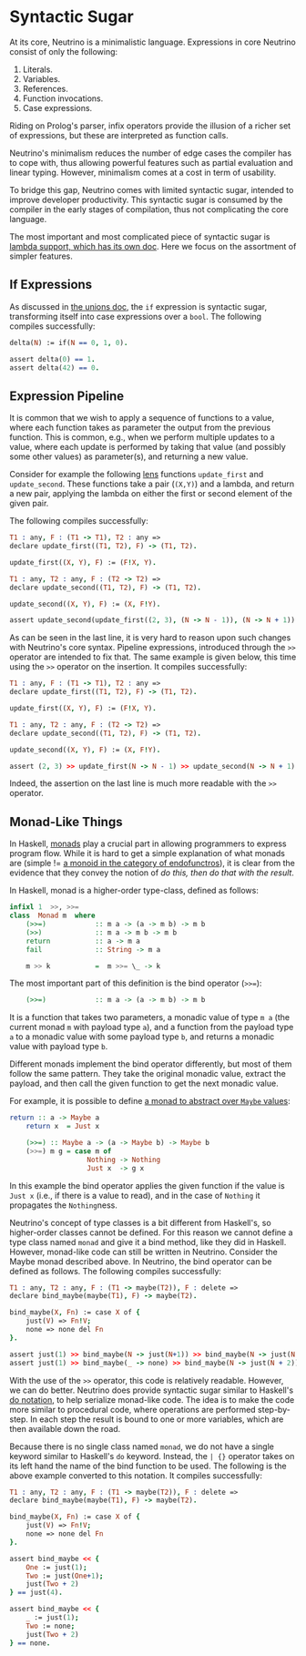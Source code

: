 # Syntactic Sugar

At its core, Neutrino is a minimalistic language. Expressions in core Neutrino consist of only the following:

1. Literals.
2. Variables.
3. References.
4. Function invocations.
5. Case expressions.

Riding on Prolog's parser, infix operators provide the illusion of a richer set of expressions, but these are interpreted as function calls.

Neutrino's minimalism reduces the number of edge cases the compiler has to cope with, thus allowing powerful features such as partial evaluation and linear typing. However, minimalism comes at a cost in term of usability.

To bridge this gap, Neutrino comes with limited syntactic sugar, intended to improve developer productivity. This syntactic sugar is consumed by the compiler in the early stages of compilation, thus not complicating the core language.

The most important and most complicated piece of syntactic sugar is [lambda support, which has its own doc](lambdas.md). Here we focus on the assortment of simpler features.

## If Expressions

As discussed in [the unions doc](unions.md#built-in-union-types), the `if` expression is syntactic sugar, transforming itself into case expressions over a `bool`. The following compiles successfully:

```prolog
delta(N) := if(N == 0, 1, 0).

assert delta(0) == 1.
assert delta(42) == 0.
```

## Expression Pipeline

It is common that we wish to apply a sequence of functions to a value, where each function takes as parameter the output from the previous function. This is common, e.g., when we perform multiple updates to a value, where each update is performed by taking that value (and possibly some other values) as parameter(s), and returning a new value.

Consider for example the following [lens](https://medium.com/@dtipson/functional-lenses-d1aba9e52254) functions `update_first` and `update_second`. These functions take a pair (`(X,Y)`) and a lambda, and return a new pair, applying the lambda on either the first or second element of the given pair.

The following compiles successfully:

```prolog
T1 : any, F : (T1 -> T1), T2 : any =>
declare update_first((T1, T2), F) -> (T1, T2).

update_first((X, Y), F) := (F!X, Y).

T1 : any, T2 : any, F : (T2 -> T2) =>
declare update_second((T1, T2), F) -> (T1, T2).

update_second((X, Y), F) := (X, F!Y).

assert update_second(update_first((2, 3), (N -> N - 1)), (N -> N + 1)) == (1, 4).
```

As can be seen in the last line, it is very hard to reason upon such changes with Neutrino's core syntax. Pipeline expressions, introduced through the `>>` operator are intended to fix that. The same example is given below, this time using the `>>` operator on the insertion. It compiles successfully:

```prolog
T1 : any, F : (T1 -> T1), T2 : any =>
declare update_first((T1, T2), F) -> (T1, T2).

update_first((X, Y), F) := (F!X, Y).

T1 : any, T2 : any, F : (T2 -> T2) =>
declare update_second((T1, T2), F) -> (T1, T2).

update_second((X, Y), F) := (X, F!Y).

assert (2, 3) >> update_first(N -> N - 1) >> update_second(N -> N + 1) == (1, 4).
```

Indeed, the assertion on the last line is much more readable with the `>>` operator.

## Monad-Like Things

In Haskell, [monads](https://www.haskell.org/tutorial/monads.html) play a crucial part in allowing programmers to express program flow. While it is hard to get a simple explanation of what monads are (simple != [a monoid in the category of endofunctros](http://james-iry.blogspot.com/2009/05/brief-incomplete-and-mostly-wrong.html)), it is clear from the evidence that they convey the notion of _do this, then do that with the result_.

In Haskell, monad is a higher-order type-class, defined as follows:

```haskell
infixl 1  >>, >>=
class  Monad m  where
    (>>=)            :: m a -> (a -> m b) -> m b
    (>>)             :: m a -> m b -> m b
    return           :: a -> m a
    fail             :: String -> m a

    m >> k           =  m >>= \_ -> k
```

The most important part of this definition is the bind operator (`>>=`):

```haskell
    (>>=)            :: m a -> (a -> m b) -> m b
```

It is a function that takes two parameters, a monadic value of type `m a` (the current monad `m` with payload type `a`), and a function from the payload type `a` to a monadic value with some payload type `b`, and returns a monadic value with payload type `b`.

Different monads implement the bind operator differently, but most of them follow the same pattern. They take the original monadic value, extract the payload, and then call the given function to get the next monadic value.

For example, it is possible to define [a monad to abstract over `Maybe` values](https://en.wikibooks.org/wiki/Haskell/Understanding_monads/Maybe):

```haskell
return :: a -> Maybe a
    return x  = Just x

    (>>=) :: Maybe a -> (a -> Maybe b) -> Maybe b
    (>>=) m g = case m of
                   Nothing -> Nothing
                   Just x  -> g x
```

In this example the bind operator applies the given function if the value is `Just x` (i.e., if there is a value to read), and in the case of `Nothing` it propagates the `Nothing`ness.

Neutrino's concept of type classes is a bit different from Haskell's, so higher-order classes cannot be defined. For this reason we cannot define a type class named `monad` and give it a bind method, like they did in Haskell. However, monad-like code can still be written in Neutrino. Consider the Maybe monad described above. In Neutrino, the bind operator can be defined as follows. The following compiles successfully:

```prolog
T1 : any, T2 : any, F : (T1 -> maybe(T2)), F : delete =>
declare bind_maybe(maybe(T1), F) -> maybe(T2).

bind_maybe(X, Fn) := case X of {
    just(V) => Fn!V;
    none => none del Fn
}.

assert just(1) >> bind_maybe(N -> just(N+1)) >> bind_maybe(N -> just(N + 2)) == just(4).
assert just(1) >> bind_maybe(_ -> none) >> bind_maybe(N -> just(N + 2)) == none.
```

With the use of the `>>` operator, this code is relatively readable. However, we can do better. Neutrino does provide syntactic sugar similar to Haskell's [do notation](https://en.wikibooks.org/wiki/Haskell/do_notation), to help serialize monad-like code. The idea is to make the code more similar to procedural code, where operations are performed step-by-step. In each step the result is bound to one or more variables, which are then available down the road.

Because there is no single class named `monad`, we do not have a single keyword similar to Haskell's `do` keyword. Instead, the `| {}` operator takes on its left hand the name of the bind function to be used. The following is the above example converted to this notation. It compiles successfully:

```prolog
T1 : any, T2 : any, F : (T1 -> maybe(T2)), F : delete =>
declare bind_maybe(maybe(T1), F) -> maybe(T2).

bind_maybe(X, Fn) := case X of {
    just(V) => Fn!V;
    none => none del Fn
}.

assert bind_maybe << {
    One := just(1);
    Two := just(One+1);
    just(Two + 2)
} == just(4).

assert bind_maybe << {
    _ := just(1);
    Two := none;
    just(Two + 2)
} == none.
```
